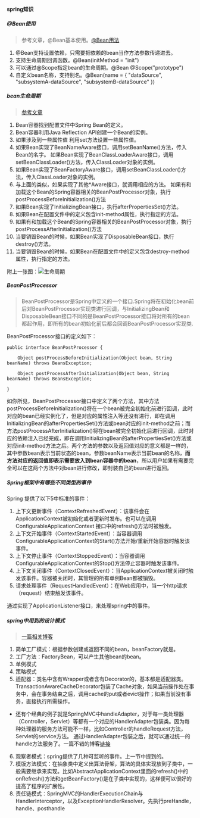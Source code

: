#### spring知识

##### @Bean使用

> 参考文章，@Bean基本使用。[@Bean用法](https://www.cnblogs.com/feiyu127/p/7700090.html)

1. @Bean支持设置依赖，只需要把依赖的bean当作方法参数传递进去。
2. 支持生命周期回调函数。@Bean(initMethod = "init")
3. 可以通过@Scope指定bean的生命周期。@Bean  @Scope("prototype")
4. 自定义bean名称，支持别名。@Bean(name = { "dataSource", "subsystemA-dataSource", "subsystemB-dataSource" })

##### bean生命周期

> [参考文章](http://www.importnew.com/22350.html)

1. Bean容器找到配置文件中Spring Bean的定义。
2. Bean容器利用Java Reflection API创建一个Bean的实例。
3. 如果涉及到一些属性值 利用set方法设置一些属性值。
4. 如果Bean实现了BeanNameAware接口，调用setBeanName()方法，传入Bean的名字。
如果Bean实现了BeanClassLoaderAware接口，调用setBeanClassLoader()方法，传入ClassLoader对象的实例。
5. 如果Bean实现了BeanFactoryAware接口，调用setBeanClassLoader()方法，传入ClassLoader对象的实例。
6. 与上面的类似，如果实现了其他*Aware接口，就调用相应的方法。
如果有和加载这个Bean的Spring容器相关的BeanPostProcessor对象，执行postProcessBeforeInitialization()方法
7. 如果Bean实现了InitializingBean接口，执行afterPropertiesSet()方法。
8. 如果Bean在配置文件中的定义包含init-method属性，执行指定的方法。
9. 如果有和加载这个Bean的Spring容器相关的BeanPostProcessor对象，执行postProcessAfterInitialization()方法
10. 当要销毁Bean的时候，如果Bean实现了DisposableBean接口，执行destroy()方法。
11. 当要销毁Bean的时候，如果Bean在配置文件中的定义包含destroy-method属性，执行指定的方法。

附上一张图：![生命周期](http://oduh99f02.bkt.clouddn.com/image/life.png)


##### BeanPostProcessor

> BeanPostProcessor是Spring中定义的一个接口.Spring将在初始化bean前后对BeanPostProcessor实现类进行回调，与InitializingBean和DisposableBean接口不同的是BeanPostProcessor接口将对所有的bean都起作用，即所有的bean初始化前后都会回调BeanPostProcessor实现类.

BeanPostProcessor接口的定义如下：

```
public interface BeanPostProcessor {

	Object postProcessBeforeInitialization(Object bean, String beanName) throws BeansException;

	Object postProcessAfterInitialization(Object bean, String beanName) throws BeansException;

}
```

如你所见，BeanPostProcessor接口中定义了两个方法，其中方法postProcessBeforeInitialization()将在一个bean被完全初始化前进行回调，此时对应的bean已经实例化了，但是对应的属性注入等还没有进行，即在调用InitializingBean的afterPropertiesSet()方法或bean对应的init-method之前；而方法postProcessAfterInitialization()将在bean被完全初始化后进行回调，此时对应的依赖注入已经完成，即在调用InitializingBean的afterPropertiesSet()方法或对应init-method方法之后。两个方法的参数以及返回值对应的意义都是一样的，其中参数bean表示当前状态的bean，参数beanName表示当前bean的名称，**而方法对应的返回值即表示需要放入到bean容器中的bean**，所以用户如果有需要完全可以在这两个方法中对bean进行修改，即封装自己的bean进行返回。

##### Spring框架中有哪些不同类型的事件

Spring 提供了以下5中标准的事件：

1. 上下文更新事件（ContextRefreshedEvent）：该事件会在ApplicationContext被初始化或者更新时发布。也可以在调用ConfigurableApplicationContext 接口中的refresh()方法时被触发。
2. 上下文开始事件（ContextStartedEvent）：当容器调用ConfigurableApplicationContext的Start()方法开始/重新开始容器时触发该事件。
3. 上下文停止事件（ContextStoppedEvent）：当容器调用ConfigurableApplicationContext的Stop()方法停止容器时触发该事件。
4. 上下文关闭事件（ContextClosedEvent）：当ApplicationContext被关闭时触发该事件。容器被关闭时，其管理的所有单例Bean都被销毁。
5. 请求处理事件（RequestHandledEvent）：在Web应用中，当一个http请求（request）结束触发该事件。

通过实现了ApplicationListener接口，来处理spring中的事件。

##### spring中用到的设计模式
> [一篇相关博客](https://blog.csdn.net/Dwade_mia/article/details/78883045)

1. 简单工厂模式：根据参数创建或返回不同的bean，beanFactory就是。
2. 工厂方法：FactoryBean，可以产生其他bean的bean。
3. 单例模式
4. 策略模式
5. 适配器：类名中含有Wrapper或者含有Decorator的，基本都是适配器类。TransactionAwareCacheDecorator包装了Cache对象，如果当前操作处在事务中，会在事务结束之后，调用cache的put或者evict操作；如果当前没有事务，直接执行所需操作。
  - 还有个经典的例子就是SpringMVC中handleAdapter，对于每一类处理器（Controller，Servlet）等都有一个对应的HandlerAdapter包装类。因为每种处理器的服务方法可能不一样，比如Controller的handleRequest方法，Servlet的service方法。
  通过HandlerAdapter包装之后，就可以通过统一的handle方法服务了。一篇不错的博客[链接](https://blog.csdn.net/u010288264/article/details/53835185)
6. 观察者模式：spring提供了几种可监听的事件。上一节中提到的。
7. 模版方法模式：在抽象类中定义出算法骨架，算法的具体实现放到子类中，一般需要继承来实现。比如AbstractApplicationContext里面的refresh()中的onRefresh()方法和getBeanFactory()是在子类中实现的，这样便可以很好的提高了程序的扩展性。
8. 责任链模式：SpringMVC的HandlerExecutionChain与HandlerInterceptor，以及ExceptionHandlerResolver。先执行preHandle，handle、posthandle

